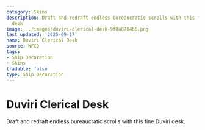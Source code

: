 ```yaml
---
category: Skins
description: Draft and redraft endless bureaucratic scrolls with this fine Duviri
  desk.
image: ../images/duviri-clerical-desk-9f8a8704b5.png
last_updated: '2025-09-17'
name: Duviri Clerical Desk
source: WFCD
tags:
- Ship Decoration
- Skins
tradable: false
type: Ship Decoration
---
```


# Duviri Clerical Desk

Draft and redraft endless bureaucratic scrolls with this fine Duviri desk.

